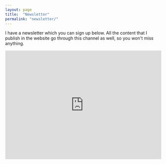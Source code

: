 ```yaml
---
layout: page
title:  "Newsletter"
permalink: "newsletter/"
---
```


I have a newsletter which you can sign up below. All the content that I publish in the website go through this channel as well, so you won't miss anything.

<iframe src="https://shaka.substack.com/embed" width="100%" height="350" style="border:1px solid #EEE; background:white;" frameborder="0" scrolling="no"></iframe>